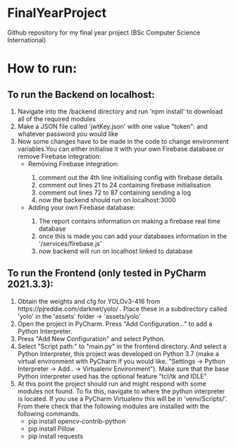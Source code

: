 # FinalYearProject
Github repository for my final year project (BSc Computer Science International)

# How to run:

## To run the Backend on localhost:
<ol>
    <li>Navigate into the /backend directory and run 'npm install' to download all of the required modules</li>
    <li>Make a JSON file called 'jwtKey.json' with one value "token": and whatever password you would like</li>
    <li>Now some changes have to be made in the code to change environment variables.You can either initialise it with your own Firebase database or remove Firebase integration:
        <ul>
        <li>Removing Firebase integration:</li>
            <ol>
            <li>comment out the 4th line initialising config with firebase details</li>
            <li>comment out lines 21 to 24 containing firebase initialisation</li>
            <li>comment out lines 72 to 87 containing sending a log</li>
            <li>now the backend should run on localhost:3000</li>
            </ol>
        </ul>
        <ul>
            <li>Adding your own Firebase database:</li>
            <ol>
            <li>The report contains information on making a firebase real time database</li>
            <li>once this is made you can add your databases information in the '/services/firebase.js'</li>
            <li>now backend will run on localhost linked to database</li>
            </ol>
        </ul>
    </li>
</ol>

## To run the Frontend (only tested in PyCharm 2021.3.3):
<ol>
    <li>Obtain the weights and cfg for YOLOv3-416 from https://pjreddie.com/darknet/yolo/ . Place these in a subdirectory called 'yolo' in the 'assets' folder -> 'assets/yolo'</li>
    <li>Open the project in PyCharm. Press "Add Configuration..." to add a Python Interpreter.</li>
    <li>Press "Add New Configuration" and select Python.</li>
    <li>Select "Script path:" to "main.py" in the frontend directory. And select a Python Interpreter, this project was developed on Python 3.7
    (make a virtual environment with PyCharm if you would like. "Settings -> Python Interpreter -> Add.. -> Virtualenv Environment"). Make sure that the base Python interpreter used has the optional feature "tcl/tk and IDLE" </li>
    <li>At this point the project should run and might respond with some modules not found. To fix this, navigate to where the python interpreter is located. If you use a PyCharm Virtualenv this will be in 'venv/Scripts/'. From there check that the following modules are installed with the following commands.
    <ul>
        <li>pip install opencv-contrib-python</li>
        <li>pip install Pillow</li>
        <li>pip install requests</li>
    </li>

</ol>